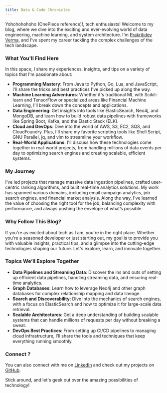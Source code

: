 ```yaml
---
title: Data & Code Chronicles
---
```



Yohohohohoho (OnePiece reference)!, tech enthusiasts! Welcome to my blog, where we dive into the exciting and ever-evolving world of data engineering, machine learning, and system architecture. I'm [Prakritidev Verma](https://www.linkedin.com/in/prakritidevverma/), and I’ve spent my career tackling the complex challenges of the tech landscape.

### What You'll Find Here

In this space, I share my experiences, insights, and tips on a variety of topics that I'm passionate about:

- **Programming Mastery**: From Java to Python, Go, Lua, and JavaScript, I'll share the tricks and best practices I've picked up along the way.
- **Machine Learning Adventures**: Whether it's traditional ML with Scikit-learn and TensorFlow or specialized areas like Financial Machine Learning, I'll break down the concepts and applications.
- **Data Engineering**: Get insights into tools like ElasticSearch, Neo4j, and MongoDB, and learn how to build robust data pipelines with frameworks like Spring Boot, Kafka, and the Elastic Stack (ELK).
- **Cloud and DevOps**: Dive into the world of AWS, S3, EC2, SQS, and CloudFoundry. Plus, I'll share my favorite scripting tools like Shell Script, GNU Parallel, jq, and vim to streamline your workflow.
- **Real-World Applications**: I'll discuss how these technologies come together in real-world projects, from handling millions of data events per day to optimizing search engines and creating scalable, efficient systems.

### My Journey

I’ve led projects that manage massive data ingestion pipelines, crafted user-centric ranking algorithms, and built real-time analytics solutions. My work has spanned various domains, including email campaign analytics, job search engines, and financial market analysis. Along the way, I've learned the value of choosing the right tool for the job, balancing complexity with performance, and always pushing the envelope of what’s possible.

### Why Follow This Blog?

If you're as excited about tech as I am, you're in the right place. Whether you're a seasoned developer or just starting out, my goal is to provide you with valuable insights, practical tips, and a glimpse into the cutting-edge technologies shaping our future. Let's explore, learn, and innovate together.

### Topics We’ll Explore Together

- **Data Pipelines and Streaming Data**: Discover the ins and outs of setting up efficient data pipelines, handling streaming data, and ensuring real-time analytics.
- **Graph Databases**: Learn how to leverage Neo4j and other graph databases for complex relationship mapping and data lineage.
- **Search and Discoverability**: Dive into the mechanics of search engines, with a focus on ElasticSearch and how to optimize it for large-scale data retrieval.
- **Scalable Architectures**: Get a deep understanding of building scalable systems that can handle millions of requests per day without breaking a sweat.
- **DevOps Best Practices**: From setting up CI/CD pipelines to managing cloud infrastructure, I'll share the tools and techniques that keep everything running smoothly.

### Connect ?

You can also connect with me on [LinkedIn](https://www.linkedin.com/in/prakritidevverma/) and check out my projects on [GitHub](https://github.com/prakritidev).

Stick around, and let's geek out over the amazing possibilities of technology!
